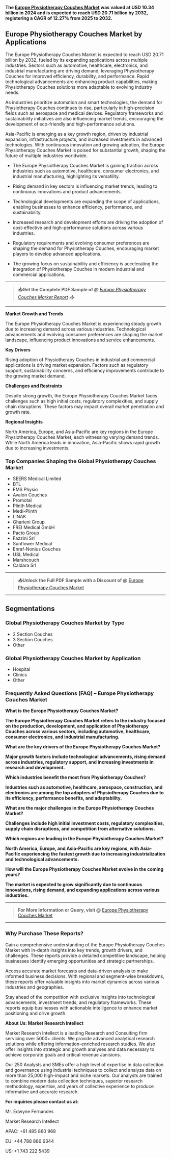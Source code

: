 <p><strong>The <a href="https://www.marketresearchintellect.com/download-sample/?rid=1069558&amp;utm_source=Pulse-April-Europe&amp;utm_medium=852">Europe Physiotherapy Couches Market</a> was valued at USD 10.34 billion in 2024 and is expected to reach USD 20.71 billion by 2032, registering a CAGR of 12.27% from 2025 to 2032.</strong></p><h2>Europe Physiotherapy Couches Market by Applications&nbsp;</h2><p><p>The Europe Physiotherapy Couches Market is expected to reach USD 20.71 billion by 2032, fueled by its expanding applications across multiple industries. Sectors such as automotive, healthcare, electronics, and industrial manufacturing are driving demand, leveraging Physiotherapy Couches for improved efficiency, durability, and performance. Rapid technological advancements are enhancing product capabilities, making Physiotherapy Couches solutions more adaptable to evolving industry needs.</p><p>As industries prioritize automation and smart technologies, the demand for Physiotherapy Couches continues to rise, particularly in high-precision fields such as aerospace and medical devices. Regulatory frameworks and sustainability initiatives are also influencing market trends, encouraging the development of eco-friendly and high-performance solutions.</p><p>Asia-Pacific is emerging as a key growth region, driven by industrial expansion, infrastructure projects, and increased investments in advanced technologies. With continuous innovation and growing adoption, the Europe Physiotherapy Couches Market is poised for substantial growth, shaping the future of multiple industries worldwide.</p></p><ul><li><p>The Europe Physiotherapy Couches Market is gaining traction across industries such as automotive, healthcare, consumer electronics, and industrial manufacturing, highlighting its versatility.</p></li><li><p>Rising demand in key sectors is influencing market trends, leading to continuous innovations and product advancements.</p></li><li><p>Technological developments are expanding the scope of applications, enabling businesses to enhance efficiency, performance, and sustainability.</p></li><li><p>Increased research and development efforts are driving the adoption of cost-effective and high-performance solutions across various industries.</p></li><li><p>Regulatory requirements and evolving consumer preferences are shaping the demand for Physiotherapy Couches, encouraging market players to develop advanced applications.</p></li><li><p>The growing focus on sustainability and efficiency is accelerating the integration of Physiotherapy Couches in modern industrial and commercial applications.</p></li></ul><hr /><blockquote><p><strong><span class="font-[700]">📥Get the Complete PDF Sample of @ </span></strong><em><span class="font-[700]"><a href="https://www.marketresearchintellect.com/download-sample/?rid=1069558&amp;utm_source=Pulse-April-Europe&amp;utm_medium=852" target="_blank" data-tracking-control-name="article-ssr-frontend-pulse_little-text-block" data-tracking-will-navigate="" data-test-link="">Europe Physiotherapy Couches Market Report</a>&nbsp;📥</span></em></p></blockquote><hr /><p class="" data-start="77" data-end="360"><strong data-start="77" data-end="105">Market Growth and Trends</strong></p><p class="" data-start="77" data-end="360">The Europe Physiotherapy Couches Market is experiencing steady growth due to increasing demand across various industries. Technological advancements and evolving consumer preferences are shaping the market landscape, influencing product innovations and service enhancements.</p><p class="" data-start="362" data-end="606"><strong data-start="362" data-end="377">Key Drivers</strong></p><p class="" data-start="362" data-end="606">Rising adoption of Physiotherapy Couches in industrial and commercial applications is driving market expansion. Factors such as regulatory support, sustainability concerns, and efficiency improvements contribute to the growing market demand.</p><p class="" data-start="608" data-end="849"><strong data-start="608" data-end="637">Challenges and Restraints</strong></p><p class="" data-start="608" data-end="849">Despite strong growth, the Europe Physiotherapy Couches Market faces challenges such as high initial costs, regulatory complexities, and supply chain disruptions. These factors may impact overall market penetration and growth rate.</p><p class="" data-start="851" data-end="1095"><strong data-start="851" data-end="872">Regional Insights</strong></p><p class="" data-start="851" data-end="1095">North America, Europe, and Asia-Pacific are key regions in the Europe Physiotherapy Couches Market, each witnessing varying demand trends. While North America leads in innovation, Asia-Pacific shows rapid growth due to increasing investments.</p><p><h3>Top Companies Shaping the Global Physiotherapy Couches Market </h3><ul><li>SEERS Medical Limited</li><li>BTL</li><li>EMS Physio</li><li>Avalon Couches</li><li>Promotal</li><li>Plinth Medical</li><li>Medi-Plinth</li><li>LINAK</li><li>Gharieni Group</li><li>FREI Medical GmbH</li><li>Pacto Group</li><li>Fazzini Srl</li><li>Sunflower Medical</li><li>Enraf-Nonius Couches</li><li>USL Medical</li><li>Marshcouch</li><li>Caldara Srl</li></ul></p><hr /><blockquote><p><strong>📥Unlock the Full PDF Sample with a Discount of @</strong> <a href="https://www.marketresearchintellect.com/ask-for-discount/?rid=1069558&amp;utm_source=Pulse-April-Europe&amp;utm_medium=852">Europe Physiotherapy Couches Market</a></p></blockquote><hr /><p><h2>Segmentations</h2><h3>Global Physiotherapy Couches Market by Type</h3><ul><li>2 Section Couches</li><li>3 Section Couches</li><li>Other</li></ul><h3>Global Physiotherapy Couches Market by Application</h3><ul><li>Hospital</li><li>Clinics</li><li>Other</li></ul></p><h3><strong>Frequently Asked Questions (FAQ) &ndash; Europe Physiotherapy Couches Market</strong></h3><p><strong>What is the Europe Physiotherapy Couches Market?</strong></p><p><strong>The Europe Physiotherapy Couches Market refers to the industry focused on the production, development, and application of Physiotherapy Couches across various sectors, including automotive, healthcare, consumer electronics, and industrial manufacturing.</strong></p><p><strong>What are the key drivers of the Europe Physiotherapy Couches Market?</strong></p><p><strong>Major growth factors include technological advancements, rising demand across industries, regulatory support, and increasing investments in research and development.</strong></p><p><strong>Which industries benefit the most from Physiotherapy Couches?</strong></p><p><strong>Industries such as automotive, healthcare, aerospace, construction, and electronics are among the top adopters of Physiotherapy Couches due to its efficiency, performance benefits, and adaptability.</strong></p><p><strong>What are the major challenges in the Europe Physiotherapy Couches Market?</strong></p><p><strong>Challenges include high initial investment costs, regulatory complexities, supply chain disruptions, and competition from alternative solutions.</strong></p><p><strong>Which regions are leading in the Europe Physiotherapy Couches Market?</strong></p><p><strong>North America, Europe, and Asia-Pacific are key regions, with Asia-Pacific experiencing the fastest growth due to increasing industrialization and technological advancements.</strong></p><p><strong>How will the Europe Physiotherapy Couches Market evolve in the coming years?</strong></p><p><strong>The market is expected to grow significantly due to continuous innovations, rising demand, and expanding applications across various industries.</strong></p><hr /><blockquote><p><span class="font-[700]"><strong>For More Information or Query, visit&nbsp;@</strong>&nbsp;</span><span class="font-[700]"><a href="https://www.marketresearchintellect.com/product/physiotherapy-couches-market/?utm_source=Linkedin&utm_medium=852" target="_blank" data-tracking-control-name="article-ssr-frontend-pulse_little-text-block" data-tracking-will-navigate="" data-test-link="">Europe Physiotherapy Couches Market</a></span></p></blockquote><hr /><h3><strong data-start="0" data-end="31">Why Purchase These Reports?</strong></h3><p class="" data-start="35" data-end="297">Gain a comprehensive understanding of the Europe Physiotherapy Couches Market with in-depth insights into key trends, growth drivers, and challenges. These reports provide a detailed competitive landscape, helping businesses identify emerging opportunities and strategic partnerships.</p><p class="" data-start="299" data-end="540">Access accurate market forecasts and data-driven analysis to make informed business decisions. With regional and segment-wise breakdowns, these reports offer valuable insights into market dynamics across various industries and geographies.</p><p class="" data-start="542" data-end="784">Stay ahead of the competition with exclusive insights into technological advancements, investment trends, and regulatory frameworks. These reports equip businesses with actionable intelligence to enhance market positioning and drive growth.</p><p><strong><span class="font-[700]">About Us: Market Research Intellect</span></strong></p><p><span class="">Market Research Intellect is a leading Research and Consulting firm servicing over 5000+ clients. We provide advanced analytical research solutions while offering information-enriched research studies.&nbsp;</span>We also offer insights into strategic and growth analyses and data necessary to achieve corporate goals and critical revenue Janisions.</p><p><span class="">Our 250 Analysts and SMEs offer a high level of expertise in data collection and governance using industrial techniques to collect and analyze data on more than 25,000 high-impact and niche markets. Our analysts are trained to combine modern data collection techniques, superior research methodology, expertise, and years of collective experience to produce informative and accurate research.</span></p><p><strong>For inquiries please contact us at:</strong></p><p>Mr. Edwyne Fernandes</p><p>Market Research Intellect</p><p>APAC: +61 485 860 968</p><p>EU: +44 788 886 6344</p><p>US: +1 743 222 5439</p>